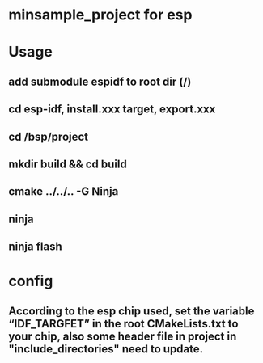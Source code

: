 # minsample_project for esp

# Usage
## add submodule espidf to root dir (/)

## cd esp-idf, install.xxx target, export.xxx

## cd /bsp/project

## mkdir build && cd build 

## cmake ../../.. -G Ninja 

## ninja 

## ninja flash

# config

## According to the esp chip used, set the variable “IDF_TARGFET” in the root CMakeLists.txt to your chip, also some header file in project in "include_directories" need to update.
